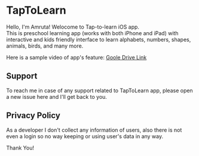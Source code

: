 # TapToLearn

Hello, I'm Amruta! Welocome to Tap-to-learn iOS app.  
This is preschool learning app (works with both iPhone and iPad) with interactive and kids friendly interface to learn alphabets, numbers, shapes, animals, birds, and many more.

Here is a sample video of app's feature:
[Goole Drive Link](https://drive.google.com/file/d/1EFpNOIhmAMW1KBkNil5cnbvlffKmEzYO/view?usp=sharing)

## Support
To reach me in case of any support related to TapToLearn app, please open a new issue here and I'll get back to you.

## Privacy Policy
As a developer I don't collect any information of users, also there is not even a login so no way keeping or using user's data in any way.

Thank You!
